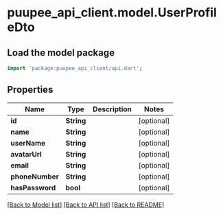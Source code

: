 # puupee_api_client.model.UserProfileDto

## Load the model package
```dart
import 'package:puupee_api_client/api.dart';
```

## Properties
Name | Type | Description | Notes
------------ | ------------- | ------------- | -------------
**id** | **String** |  | [optional] 
**name** | **String** |  | [optional] 
**userName** | **String** |  | [optional] 
**avatarUrl** | **String** |  | [optional] 
**email** | **String** |  | [optional] 
**phoneNumber** | **String** |  | [optional] 
**hasPassword** | **bool** |  | [optional] 

[[Back to Model list]](../README.md#documentation-for-models) [[Back to API list]](../README.md#documentation-for-api-endpoints) [[Back to README]](../README.md)


